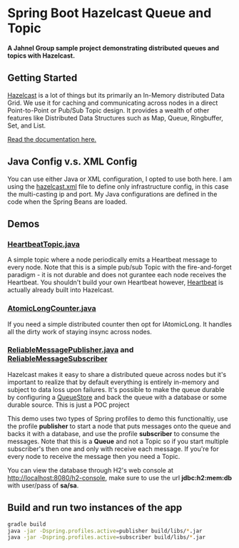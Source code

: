 # Spring Boot Hazelcast Queue and Topic

**A Jahnel Group sample project demonstrating distributed queues and topics with Hazelcast.**

## Getting Started

[Hazelcast](https://hazelcast.com/) is a lot of things but its primarily an In-Memory distributed Data Grid. We use it for caching and communicating across nodes in a direct Point-to-Point or Pub/Sub Topic design. It provides a wealth of other features like Distributed Data Structures such as Map, Queue, Ringbuffer, Set, and List.

[Read the documentation here.](http://docs.hazelcast.org/docs/latest/manual/html-single/)

## Java Config v.s. XML Config

You can use either Java or XML configuration, I opted to use both here. I am using the [hazelcast.xml](src/main/resources/hazelcast.xml) file to define only infrastructure config, in this case the multi-casting ip and port. My Java configurations are defined in the code when the Spring Beans are loaded.

## Demos

### [HeartbeatTopic.java](src/main/java/com/jahnelgroup/queue/hazelcast/HeartbeatTopic.java)

A simple topic where a node periodically emits a Heartbeat message to every node. Note that this is a simple pub/sub Topic with the fire-and-forget paradigm - it is not durable and does not gurantee each node receives the Heartbeat. You shouldn't build your own Heartbeat however, [Heartbeat](http://docs.hazelcast.org/docs/latest/manual/html-single/search.html?q=heartbeat) is actually already built into Hazelcast. 

### [AtomicLongCounter.java](src/main/java/com/jahnelgroup/queue/hazelcast/AtomicLongCounter.java)

If you need a simple distributed counter then opt for IAtomicLong. It handles all the dirty work of staying insync across nodes.

### [ReliableMessagePublisher.java](src/main/java/com/jahnelgroup/queue/hazelcast/reliableQueue/ReliableMessagePublisher.java) and [ReliableMessageSubscriber](src/main/java/com/jahnelgroup/queue/hazelcast/reliableQueue/ReliableMessageSubscriber.java)

Hazelcast makes it easy to share a distributed queue across nodes but it's important to realize that by default everything is entirely in-memory and subject to data loss upon failures. It's possible to make the queue durable by configuring a [QueueStore](http://docs.hazelcast.org/docs/latest/manual/html-single/index.html#queueing-with-persistent-datastore) and back the queue with a database or some durable source. This is just a POC project

This demo uses two types of Spring profiles to demo this functionaltiy, use the profile **publisher** to start a node that puts messages onto the queue and backs it with a database, and use the profile **subscriber** to consume the messages. Note that this is a **Queue** and not a Topic so if you start multiple subscriber's then one and only with receive each message. If you're for every node to receive the message then you need a Topic. 

You can view the database through H2's web console at [http://localhost:8080/h2-console](http://localhost:8080/h2-console), make sure to use the url **jdbc:h2:mem:db** with user/pass of **sa/sa**.

## Build and run two instances of the app

```bash
gradle build
java -jar -Dspring.profiles.active=publisher build/libs/*.jar
java -jar -Dspring.profiles.active=subscriber build/libs/*.jar
```
